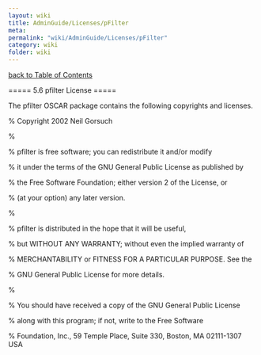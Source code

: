 ```yaml
---
layout: wiki
title: AdminGuide/Licenses/pFilter
meta: 
permalink: "wiki/AdminGuide/Licenses/pFilter"
category: wiki
folder: wiki
---
```

<!-- Name: AdminGuide/Licenses/pFilter -->
<!-- Version: 2 -->
<!-- Author: jparpail -->
[back to Table of Contents](AdminGuide)

===== 5.6 pfilter License =====

The pfilter OSCAR package contains the following copyrights and licenses.

% Copyright 2002 Neil Gorsuch

%

% pfilter is free software; you can redistribute it and/or modify

% it under the terms of the GNU General Public License as published by

% the Free Software Foundation; either version 2 of the License, or

% (at your option) any later version.

%

% pfilter is distributed in the hope that it will be useful,

% but WITHOUT ANY WARRANTY; without even the implied warranty of

% MERCHANTABILITY or FITNESS FOR A PARTICULAR PURPOSE. See the

% GNU General Public License for more details.

%

% You should have received a copy of the GNU General Public License

% along with this program; if not, write to the Free Software

% Foundation, Inc., 59 Temple Place, Suite 330, Boston, MA 02111-1307 USA

